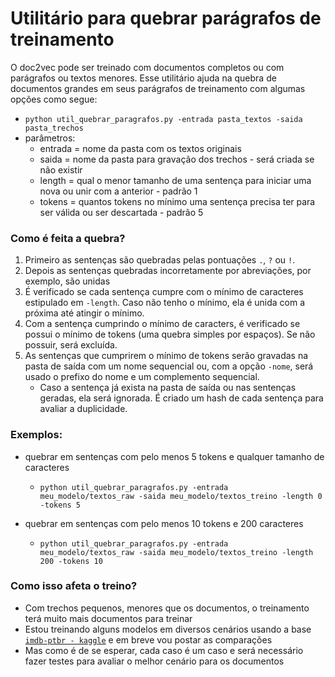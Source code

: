 # Utilitário para quebrar parágrafos de treinamento
O doc2vec pode ser treinado com documentos completos ou com parágrafos ou textos menores. 
Esse utilitário ajuda na quebra de documentos grandes em seus parágrafos de treinamento com algumas opções como segue:
- `python util_quebrar_paragrafos.py -entrada pasta_textos -saida pasta_trechos`
- parâmetros:
  - entrada = nome da pasta com os textos originais
  - saida = nome da pasta para gravação dos trechos - será criada se não existir 
  - length = qual o menor tamanho de uma sentença para iniciar uma nova ou unir com a anterior - padrão 1
  - tokens = quantos tokens no mínimo uma sentença precisa ter para ser válida ou ser descartada - padrão 5

### Como é feita a quebra?
1. Primeiro as sentenças são quebradas pelas pontuações `.`, `?` ou `!`.
2. Depois as sentenças quebradas incorretamente por abreviações, por exemplo, são unidas
3. É verificado se cada sentença cumpre com o mínimo de caracteres estipulado em `-length`. Caso não tenho o mínimo, ela é unida com a próxima até atingir o mínimo.
4. Com a sentença cumprindo o mínimo de caracters, é verificado se possui o mínimo de tokens (uma quebra simples por espaços). Se não possuir, será excluída.
5. As sentenças que cumprirem o mínimo de tokens serão gravadas na pasta de saída com um nome sequencial ou, com a opção `-nome`, será usado o prefixo do nome e um complemento sequencial.
   - Caso a sentença já exista na pasta de saída ou nas sentenças geradas, ela será ignorada. É criado um hash de cada sentença para avaliar a duplicidade.

### Exemplos:
- quebrar em sentenças com pelo menos 5 tokens e qualquer tamanho de caracteres 
  - `python util_quebrar_paragrafos.py -entrada meu_modelo/textos_raw -saida meu_modelo/textos_treino -length 0 -tokens 5`

- quebrar em sentenças com pelo menos 10 tokens e 200 caracteres 
  - `python util_quebrar_paragrafos.py -entrada meu_modelo/textos_raw -saida meu_modelo/textos_treino -length 200 -tokens 10`

### Como isso afeta o treino?
- Com trechos pequenos, menores que os documentos, o treinamento terá muito mais documentos para treinar
- Estou treinando alguns modelos em diversos cenários usando a base [`imdb-ptbr - kaggle`](https://www.kaggle.com/luisfredgs/imdb-ptbr) e em breve vou postar as comparações
- Mas como é de se esperar, cada caso é um caso e será necessário fazer testes para avaliar o melhor cenário para os documentos
